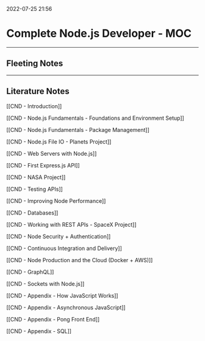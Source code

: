 2022-07-25 21:56
# Complete Node.js Developer - MOC
---
## Fleeting Notes


---
## Literature Notes
[[CND - Introduction]]

[[CND - Node.js Fundamentals - Foundations and Environment Setup]]

[[CND - Node.js Fundamentals - Package Management]]

[[CND - Node.js File IO - Planets Project]]

[[CND - Web Servers with Node.js]]

[[CND - First Express.js API]]

[[CND - NASA Project]]

[[CND - Testing APIs]]

[[CND - Improving Node Performance]]

[[CND - Databases]]

[[CND - Working with REST APIs - SpaceX Project]]

[[CND - Node Security + Authentication]]

[[CND - Continuous Integration and Delivery]]

[[CND - Node Production and the Cloud (Docker + AWS)]]

[[CND - GraphQL]]

[[CND - Sockets with Node.js]]

[[CND - Appendix - How JavaScript Works]]

[[CND - Appendix - Asynchronous JavaScript]]

[[CND - Appendix - Pong Front End]]

[[CND - Appendix - SQL]]